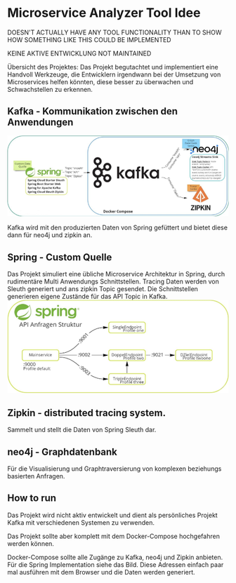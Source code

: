 # Microservice Analyzer Tool Idee

DOESN'T ACTUALLY HAVE ANY TOOL FUNCTIONALITY THAN TO SHOW HOW SOMETHING LIKE THIS COULD BE IMPLEMENTED

KEINE AKTIVE ENTWICKLUNG
NOT MAINTAINED
 
Übersicht des Projektes:
Das Projekt begutachtet und implementiert eine Handvoll Werkzeuge, die Entwicklern irgendwann bei der Umsetzung von Microservices helfen könnten, diese besser zu überwachen und Schwachstellen zu erkennen.

## Kafka - Kommunikation zwischen den Anwendungen
![Übersichtsbild wie Kafka zwischen Spring und Neo4j/Zipkin steht](https://github.com/dsimonow/microanalyzerclient/blob/master/microanalyzeroverview.png?raw=true)

Kafka wird mit den produzierten Daten von Spring gefüttert und bietet diese dann für neo4j
und zipkin an.

## Spring - Custom Quelle
Das Projekt simuliert eine übliche Microservice Architektur in Spring, durch rudimentäre Multi Anwendungs Schnittstellen. Tracing Daten werden von Sleuth generiert und ans zipkin Topic gesendet. Die Schnittstellen generieren eigene Zustände für das API Topic in Kafka.
![Übersichtsbild: 5 Api's, die verschachtelt sich aufrufen um tracing Daten zu generieren](https://github.com/dsimonow/microanalyzerclient/blob/master/microanalyzerspringoverview.png?raw=true)

## Zipkin - distributed tracing system. 
Sammelt und stellt die Daten von Spring Sleuth dar.
## neo4j - Graphdatenbank
Für die Visualisierung und Graphtraversierung von komplexen
beziehungs basierten Anfragen.

## How to run
Das Projekt wird nicht aktiv entwickelt und dient als persönliches Projekt Kafka mit verschiedenen Systemen zu verwenden.

Das Projekt sollte aber komplett mit dem Docker-Compose hochgefahren werden können. 

Docker-Compose sollte alle Zugänge zu Kafka, neo4j und Zipkin anbieten.
Für die Spring Implementation siehe das Bild. Diese Adressen einfach paar mal ausführen mit dem Browser und die Daten werden generiert.
